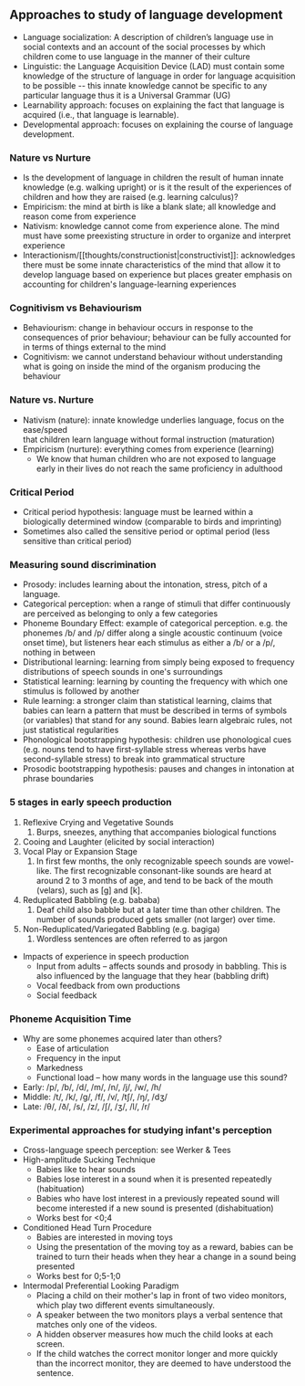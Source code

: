 ## Approaches to study of language development
- Language socialization: A description of children’s language use in social contexts and an account of the social processes by which children come to use language in the manner of their culture
- Linguistic: the Language Acquisition Device (LAD) must contain some knowledge of the structure of language in order for language acquisition to be possible -- this innate knowledge cannot be specific to any particular language thus it is a Universal Grammar (UG)
- Learnability approach: focuses on explaining the fact that language is acquired (i.e., that language is learnable).
- Developmental approach: focuses on explaining the course of language development.
### Nature vs Nurture
- Is the development of language in children the result of human innate knowledge (e.g. walking upright) or is it the result of the experiences of children and how they are raised (e.g. learning calculus)?
- Empiricism: the mind at birth is like a blank slate; all knowledge and reason come from experience
- Nativism: knowledge cannot come from experience alone. The mind must have some preexisting structure in order to organize and interpret experience 
- Interactionism/[[thoughts/constructionist|constructivist]]: acknowledges there must be some innate characteristics of the mind that allow it to develop language based on experience but places greater emphasis on accounting for children's language-learning experiences
### Cognitivism vs Behaviourism
- Behaviourism: change in behaviour occurs in response to the consequences of prior behaviour; behaviour can be fully accounted for in terms of things external to the mind
- Cognitivism: we cannot understand behaviour without understanding what is going on inside the mind of the organism producing the behaviour
### Nature vs. Nurture
- Nativism (nature): innate knowledge underlies language, focus on the ease/speed  
that children learn language without formal instruction (maturation)  
- Empiricism (nurture): everything comes from experience (learning)
	- We know that human children who are not exposed to language early in their lives do not reach the same proficiency in adulthood
### Critical Period
- Critical period hypothesis: language must be learned within a biologically determined window (comparable to birds and imprinting)
- Sometimes also called the sensitive period or optimal period (less sensitive than critical period)
### Measuring sound discrimination
- Prosody: includes learning about the intonation, stress, pitch of a language.
- Categorical perception: when a range of stimuli that differ continuously are perceived as belonging to only a few categories 
- Phoneme Boundary Effect: example of categorical perception. e.g. the phonemes /b/ and /p/ differ along a single acoustic continuum (voice onset time), but listeners hear each stimulus as either a /b/ or a /p/, nothing in between
- Distributional learning: learning from simply being exposed to frequency distributions of speech sounds in one's surroundings
- Statistical learning: learning by counting the frequency with which one stimulus is followed by another
- Rule learning: a stronger claim than statistical learning, claims that babies can learn a pattern that must be described in terms of symbols (or variables) that stand for any sound. Babies learn algebraic rules, not just statistical regularities
- Phonological bootstrapping hypothesis: children use phonological cues (e.g. nouns tend to have first-syllable stress whereas verbs have second-syllable stress) to break into grammatical structure 
- Prosodic bootstrapping hypothesis: pauses and changes in intonation at phrase boundaries
### 5 stages in early speech production
1. Reflexive Crying and Vegetative Sounds
	1. Burps, sneezes, anything that accompanies biological functions
2. Cooing and Laughter (elicited by social interaction)
3. Vocal Play or Expansion Stage
	1. In first few months, the only recognizable speech sounds are vowel-like. The first recognizable consonant-like sounds are heard at around 2 to 3 months of age, and tend to be back of the mouth (velars), such as [g] and [k].
4. Reduplicated Babbling (e.g. bababa)
	1. Deaf child also babble but at a later time than other children. The number of sounds produced gets smaller (not larger) over time.
5. Non-Reduplicated/Variegated Babbling (e.g. bagiga)
	1. Wordless sentences are often referred to as jargon
- Impacts of experience in speech production
	- Input from adults – affects sounds and prosody in babbling. This is also influenced by the language that they hear (babbling drift)
	- Vocal feedback from own productions  
	- Social feedback
### Phoneme Acquisition Time
- Why are some phonemes acquired later than others?  
	- Ease of articulation  
	- Frequency in the input  
	- Markedness  
	- Functional load – how many words in the language use this sound?
- Early: /p/, /b/, /d/, /m/, /n/, /j/, /w/, /h/
- Middle: /t/, /k/, /g/, /f/, /v/, /tʃ/, /ŋ/, /dʒ/
- Late: /θ/, /ð/, /s/, /z/, /ʃ/, /ʒ/, /l/, /r/
### Experimental approaches for studying infant's perception
- Cross-language speech perception: see Werker & Tees
- High-amplitude Sucking Technique
	- Babies like to hear sounds
	- Babies lose interest in a sound when it is presented repeatedly (habituation)
	- Babies who have lost interest in a previously repeated sound will become interested if a new sound is presented (dishabituation)
	- Works best for <0;4
- Conditioned Head Turn Procedure
	- Babies are interested in moving toys
	- Using the presentation of the moving toy as a reward, babies can be trained to turn their heads when they hear a change in a sound being presented
	- Works best for 0;5-1;0
- Intermodal Preferential Looking Paradigm
	- Placing a child on their mother's lap in front of two video monitors, which play two different events simultaneously.
	- A speaker between the two monitors plays a verbal sentence that matches only one of the videos.
	- A hidden observer measures how much the child looks at each screen.
	- If the child watches the correct monitor longer and more quickly than the incorrect monitor, they are deemed to have understood the sentence.